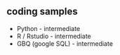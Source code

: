
## coding samples
- Python - intermediate
- R / Rstudio - intermediate
- GBQ (google SQL) - intermediate
